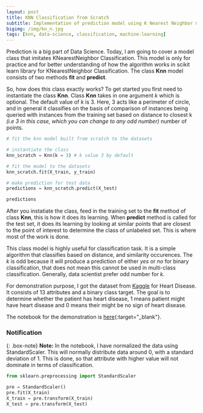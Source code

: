 ```yaml
---
layout: post
title: KNN Classification from Scratch
subtitle: Implementation of prediction model using K Nearest Neighbor methodology.
bigimg: /img/kn_n.jpg
tags: [knn, data-science, classification, machine-learning]
---
```


Prediction is a big part of Data Science. Today, I am going to cover a model class that imitates KNearestNeighbor Classification. This model is only for practice and for better understanding of how the algorithm works in scikit learn library for KNearestNeighbor Classification. The class **Knn** model consists of two methods **fit** and **predict**. 

So, how does this class exactly works? To get started you first need to instantiate the class **Knn**. Class **Knn** takes in one argument *k* which is optional. The default value of *k* is 3. Here, 3 acts like a perimeter of circle, and in general it classifies on the basis of comparison of instances being queried with instances from the training set based on distance to closest k *(i.e 3 in this case, which you can change to any odd number)* number of points. 

```python
# fit the knn model built from scratch to the datasets

# instantiate the class
knn_scratch = Knn(k = 3) # k value 3 by default

# fit the model to the datasets
knn_scratch.fit(X_train, y_train)

# make prediction for test data
predictions = knn_scratch.predict(X_test)

predictions
```

After you instatiate the class, feed in the training set to the **fit** method of class **Knn**, this is how it does its learning. When **predict** method is called for the test set, it does its learning by looking at similar points that are closest to the point of interest to determine the class of unlabeled set. This is where most of the work is done.

This class model is highly useful for classification task. It is a simple algorithm that classifies based on distance, and similarity occurences. The *k* is odd because it will produce a prediction of either *yes* or *no* for binary classification, that does not mean this cannot be used in multi-class classification. Generally, data scientist prefer odd number for *k*. 

For demonstration purpose, I got the dataset from [Kaggle](https://www.kaggle.com/zeeshanmulla/heart-disease-dataset) for Heart Disease. It consists of 13 attributes and a binary class target. The goal is to determine whether the patient has heart disease, 1 means patient might have heart disease and 0 means their might be no sign of heart disease.

The notebook for the demonstration is [here](https://github.com/nimu77/CS-Data-Science-Build-Week-1/blob/nirmal/build-week-algorithm/knn_scratch.ipynb){:target="_blank"}.

### Notification

{: .box-note}
**Note:** In the notebook, I have normalized the data using StandardScaler. This will normally distribute data around 0, with a standard deviation of 1. This is done, so that attribute with higher value will not dominate in terms of classification.

```python
from sklearn.preprocessing import StandardScaler

pre = StandardScaler()
pre.fit(X_train)
X_train = pre.transform(X_train)
X_test = pre.transform(X_test)
```
